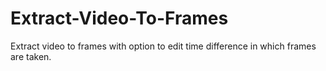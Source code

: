 # Extract-Video-To-Frames
Extract video to frames with option to edit time difference in which frames are taken.
